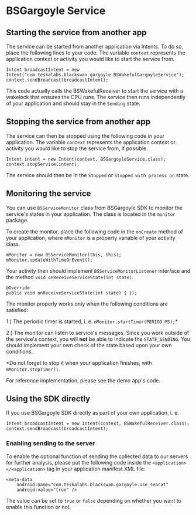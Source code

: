 # BSGargoyle Service

## Starting the service from another app

The service can be started from another application via Intents. To do so, place the following lines to your code. The variable `context` represents the application context or activity you would like to start the service from.

```
Intent broadcastIntent = new Intent("com.teskalabs.blackswan.gargoyle.BSWakefulGargoyleService");
context.sendBroadcast(broadcastIntent);
```

This code actually calls the BSWakefulReceiver to start the service with a wakelock that ensures the CPU runs. The service then runs independently of your application and should stay in the `Sending` state.

## Stopping the service from another app

The service can then be stopped using the following code in your application. The variable `context` represents the application context or activity you would like to stop the service from, if possible.

```
Intent intent = new Intent(context, BSGargoyleService.class);
context.stopService(intent);
```

The service should then be in the `Stopped` or `Stopped with process on` state.

## Monitoring the service

You can use `BSServiceMonitor` class from BSGargoyle SDK to monitor the service's states in your application. The class is located in the `monitor` package. 

To create the monitor, place the following code in the `onCreate` method of your application, where `mMonitor` is a property variable of your activity class.

```
mMonitor = new BSServiceMonitor(this, this);
mMonitor.updateWithTimeOrEvent();	
```

Your activity then should implement `BSServiceMonitorListener` interface and the method `void onReceiveServiceState(int state)`.

```
@Override
public void onReceiveServiceState(int state) { });	
```

The monitor properly works only when the following conditions are satisfied:

1.) The periodic timer is started, i. e. `mMonitor.startTimer(PERIOD_MS);`*

2.) The monitor can listen to service's messages. Since you work outside of the service's context, you will **not** be able to indicate the `STATE_SENDING`. You should implement your own check of the state based upon your own conditions.

*Do not forget to stop it when your application finishes, with `mMonitor.stopTimer()`.

For reference implementation, please see the demo app's code.

## Using the SDK directly

If you use BSGargoyle SDK directly as part of your own application, i. e.

```
Intent broadcastIntent = new Intent(context, BSWakefulReceiver.class);
context.sendBroadcast(broadcastIntent);
```

### Enabling sending to the server

To enable the optional function of sending the collected data to our servers for further analysis, please put the following code inside the `<application></<application>` tag in your application manifest XML file:

```
<meta-data
	android:name="com.teskalabs.blackswan.gargoyle.use_seacat"
	android:value="true" />
```

The value can be set to `true` or `false` depending on whether you want to enable this function or not.

